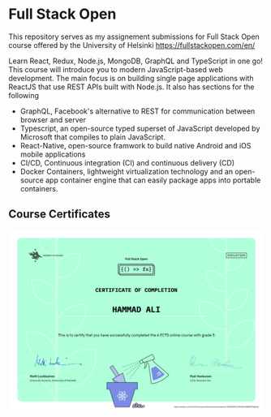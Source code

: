 # Full Stack Open

This repository serves as my assignement submissions for Full Stack Open course offered by the University of Helsinki
https://fullstackopen.com/en/


Learn React, Redux, Node.js, MongoDB, GraphQL and TypeScript in one go! This course will introduce you to modern JavaScript-based web development. The main focus is on building single page applications with ReactJS that use REST APIs built with Node.js. It also has sections for the following


-  GraphQL, Facebook's alternative to REST for communication between browser and server
-  Typescript, an open-source typed superset of JavaScript developed by Microsoft that compiles to plain JavaScript.
-  React-Native, open-source framwork to build native Android and iOS mobile applications
-  CI/CD, Continuous integration (CI) and continuous delivery (CD)
-  Docker Containers, lightweight virtualization technology and an open-source app container engine that can easily package apps into portable containers.


## Course Certificates
![alt text](./certificates//part0-7.png)
